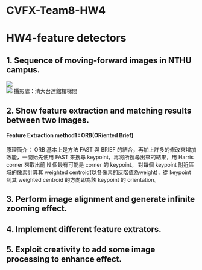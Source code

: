# CVFX-Team8-HW4

# HW4-feature detectors

## 1. Sequence of moving-forward images in NTHU campus.

![](https://imgur.com/phYG8d3.png)  
![](https://imgur.com/b4LUjW8.png)
攝影處：清大台達館樓梯間
## 2. Show feature extraction and matching results between two images.
#### Feature Extraction method1 : ORB(ORiented Brief)
原理簡介：
  ORB 基本上是方法 FAST 與 BRIEF 的結合，再加上許多的修改來增加效能，一開始先使用 FAST 來搜尋 keypoint，再將所搜尋出來的結果，用 Harris corner 來取出前 N 個最有可能是 corner 的 keypoint。 
  對每個 keypoint 附近區域的像素計算其 weighted centroid(以各像素的灰階值為weight)，從 keypoint 到其 weighted centroid 的方向即為該 keypoint 的 orientation。 


## 3. Perform image alignment and generate infinite zooming effect.


## 4. Implement different feature extrators.

## 5. Exploit creativity to add some image processing to enhance effect. 





 
